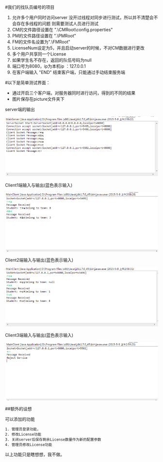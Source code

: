 #我们的找队员编号的项目

1. 允许多个用户同时访问server 没开过线程对同步进行测试，所以并不清楚会不会存在多线程的问题
	则需要测试人员进行测试
2. CM的文件路径设置在 ".\CMRoot\config.properties"
3. PM的文件路径设置在 ".\PMRoot\"
4. FM的文件名设置为".\FMRoot"
5. LicenseNum设定为5，并且启动server的时候，不对CM数据进行更改
6. 多个用户共享同一个License
7. 如果学生名不存在，返回的队伍号码为null
8. 端口号为8080，ip为本机ip ：127.0.0.1
9. 在客户端输入 "END" 结束客户端，只能通过手动结束服务端

#以下是简单测试界面：

* 通过开启三个客户端，对服务器同时进行访问，得到的不同的结果
* 图片保存在picture文件夹下

server端的输出

<img alt="server端的输出" src="https://github.com/TJSoftwareReuse/2012T08/blob/master/Project_get_Team_Num/reuse_server/Picture_For_Project/MainServer.png" >

Client1端输入与输出(蓝色表示输入)

<img alt="Client1" src="https://github.com/TJSoftwareReuse/2012T08/blob/master/Project_get_Team_Num/reuse_server/Picture_For_Project/MainClient1.png">

Client2端输入与输出(蓝色表示输入)

<img alt="Client1" src="https://github.com/TJSoftwareReuse/2012T08/blob/master/Project_get_Team_Num/reuse_server/Picture_For_Project/MainClient2.png" >

Client3端输入与输出(蓝色表示输入)

<img alt="Client1" src="https://github.com/TJSoftwareReuse/2012T08/blob/master/Project_get_Team_Num/reuse_server/Picture_For_Project/MainClient3.png" >


##额外的设想

可以添加的功能

	1. 管理员登录功能，
	2. 修改License功能
	3. 关闭server后保存剩余License数量作为新的配置参数
	4. 管理员修改License功能

以上功能只是瞎想想，我不做。
